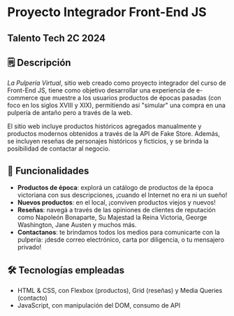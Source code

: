 # Proyecto Integrador Front-End JS
## Talento Tech 2C 2024

## 🗒️ Descripción
*La Pulpería Virtual*, sitio web creado como proyecto integrador del curso de Front-End JS, tiene como objetivo desarrollar una experiencia de e-commerce que muestre a los usuarios productos de épocas pasadas (con foco en los siglos XVIII y XIX), permitiendo así "simular" una compra en una pulpería de antaño pero a través de la web.

El sitio web incluye productos históricos agregados manualmente y productos modernos obtenidos a través de la API de Fake Store. Además, se incluyen reseñas de personajes históricos y ficticios, y se brinda la posibilidad de contactar al negocio.

## 🚀 Funcionalidades
- **Productos de época**: explorá un catálogo de productos de la época victoriana con sus descripciones, ¡cuando el Internet no era ni un sueño!
- **Nuevos productos**: en el local, ¡conviven productos viejos y nuevos!
- **Reseñas**: navegá a través de las opiniones de clientes de reputación como Napoleón Bonaparte, Su Majestad la Reina Victoria, George Washington, Jane Austen y muchos más.
- **Contactanos**: te brindamos todos los medios para comunicarte con la pulpería: ¡desde correo electrónico, carta por diligencia, o tu mensajero privado!

## 🛠️ Tecnologías empleadas
- HTML & CSS, con Flexbox (productos), Grid (reseñas) y Media Queries (contacto)
- JavaScript, con manipulación del DOM, consumo de API